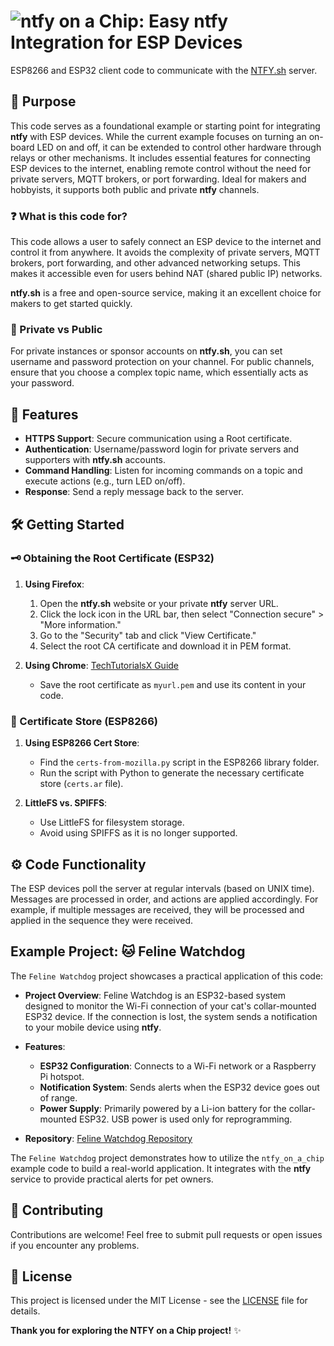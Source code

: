 #  ![ntfy](https://img.shields.io/badge/ntfy-%2358bd8b?logo=ntfy&style=flat) on a Chip: Easy **ntfy** Integration for ESP Devices

ESP8266 and ESP32 client code to communicate with the [NTFY.sh](https://ntfy.sh) server.

## 🎯 Purpose

This code serves as a foundational example or starting point for integrating **ntfy** with ESP devices. While the current example focuses on turning an on-board LED on and off, it can be extended to control other hardware through relays or other mechanisms. It includes essential features for connecting ESP devices to the internet, enabling remote control without the need for private servers, MQTT brokers, or port forwarding. Ideal for makers and hobbyists, it supports both public and private **ntfy** channels.

### ❓ What is this code for?

This code allows a user to safely connect an ESP device to the internet and control it from anywhere. It avoids the complexity of private servers, MQTT brokers, port forwarding, and other advanced networking setups. This makes it accessible even for users behind NAT (shared public IP) networks.

**ntfy.sh** is a free and open-source service, making it an excellent choice for makers to get started quickly.

### 🔐 Private vs Public

For private instances or sponsor accounts on **ntfy.sh**, you can set username and password protection on your channel. For public channels, ensure that you choose a complex topic name, which essentially acts as your password.

## 🚀 Features

- **HTTPS Support**: Secure communication using a Root certificate.
- **Authentication**: Username/password login for private servers and supporters with **ntfy.sh** accounts.
- **Command Handling**: Listen for incoming commands on a topic and execute actions (e.g., turn LED on/off).
- **Response**: Send a reply message back to the server.

## 🛠️ Getting Started

### 🗝️ Obtaining the Root Certificate (ESP32)

1. **Using Firefox**:
   1. Open the **ntfy.sh** website or your private **ntfy** server URL.
   2. Click the lock icon in the URL bar, then select "Connection secure" > "More information."
   3. Go to the "Security" tab and click "View Certificate."
   4. Select the root CA certificate and download it in PEM format.

2. **Using Chrome**: [TechTutorialsX Guide](https://techtutorialsx.com/2017/11/18/esp32-arduino-https-get-request/)

   - Save the root certificate as `myurl.pem` and use its content in your code.

### 📜 Certificate Store (ESP8266)

1. **Using ESP8266 Cert Store**:
   - Find the `certs-from-mozilla.py` script in the ESP8266 library folder.
   - Run the script with Python to generate the necessary certificate store (`certs.ar` file).

2. **LittleFS vs. SPIFFS**:
   - Use LittleFS for filesystem storage.
   - Avoid using SPIFFS as it is no longer supported.

## ⚙️ Code Functionality

The ESP devices poll the server at regular intervals (based on UNIX time). Messages are processed in order, and actions are applied accordingly. For example, if multiple messages are received, they will be processed and applied in the sequence they were received.

## Example Project: 🐱 Feline Watchdog

The `Feline Watchdog` project showcases a practical application of this code:

- **Project Overview**: Feline Watchdog is an ESP32-based system designed to monitor the Wi-Fi connection of your cat's collar-mounted ESP32 device. If the connection is lost, the system sends a notification to your mobile device using **ntfy**.

- **Features**:
  - **ESP32 Configuration**: Connects to a Wi-Fi network or a Raspberry Pi hotspot.
  - **Notification System**: Sends alerts when the ESP32 device goes out of range.
  - **Power Supply**: Primarily powered by a Li-ion battery for the collar-mounted ESP32. USB power is used only for reprogramming.

- **Repository**: [Feline Watchdog Repository](https://github.com/YourUsername/FelineWatchdog)

The `Feline Watchdog` project demonstrates how to utilize the `ntfy_on_a_chip` example code to build a real-world application. It integrates with the **ntfy** service to provide practical alerts for pet owners.

## 🤝 Contributing

Contributions are welcome! Feel free to submit pull requests or open issues if you encounter any problems.

## 📜 License

This project is licensed under the MIT License - see the [LICENSE](LICENSE) file for details.

**Thank you for exploring the NTFY on a Chip project!** ✨
